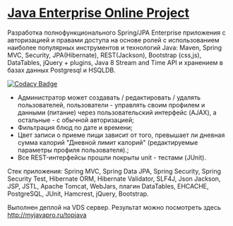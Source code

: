 [Java Enterprise Online Project](https://javaops.ru/view/topjava)
===============================
Разработка полнофункционального Spring/JPA Enterprise приложения c авторизацией и правами доступа на основе ролей с использованием наиболее популярных инструментов и технологий Java: Maven, Spring MVC, Security, JPA(Hibernate), REST(Jackson), Bootstrap (css,js), DataTables, jQuery + plugins, Java 8 Stream and Time API и хранением в базах данных Postgresql и HSQLDB.

[![Codacy Badge](https://app.codacy.com/project/badge/Grade/04ef4925e8ba44449cb7d576413285ec)](https://app.codacy.com/gh/GroverAs/topjava/dashboard?utm_source=gh&utm_medium=referral&utm_content=&utm_campaign=Badge_grade)

- Администратор может создавать / редактировать / удалять пользователей, пользователи - управлять своим профилем и данными (питание) через пользовательский интерфейс (AJAX), а остальные - с обычной авторизацией;
- Фильтрация блюд по дате и времени;
- Цвет записи о приеме пищи зависит от того, превышает ли дневная сумма калорий "Дневной лимит калорий" (редактируемые параметры профиля пользователя).;
- Все REST-интерфейсы прошли покрыты unit - тестами (JUnit).

Стек приложения:
Spring MVC, Spring Data JPA, Spring Security, Spring Security Test, Hibernate ORM, Hibernate Validator, SLF4J, Json Jackson, JSP, JSTL, Apache Tomcat, WebJars, плагин DataTables, EHCACHE, PostgreSQL, JUnit, Hamcrest, jQuery, Bootstrap.

Выполнен деплой на VDS сервер. Результат можно посмотреть здесь http://myjavapro.ru/topjava